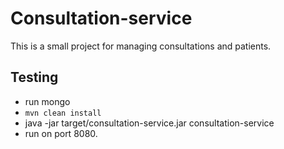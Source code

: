 # Consultation-service

This is a small project for managing consultations and patients.

## Testing

* run mongo
* `mvn clean install`
* java -jar target/consultation-service.jar consultation-service
* run on port 8080.
